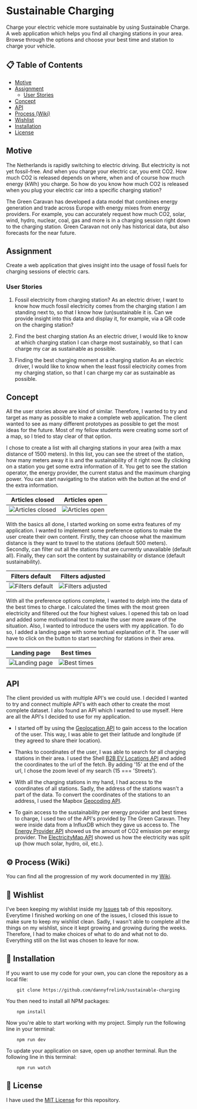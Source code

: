 # Sustainable Charging

Charge your electric vehicle more sustainable by using Sustainable Charge. A web application which helps you find all charging stations in your area. Browse through the options and choose your best time and station to charge your vehicle.

## 📋 Table of Contents

- [Motive](https://github.com/dannyfrelink/sustainable-charging#motive)
- [Assignment](https://github.com/dannyfrelink/sustainable-charging#assignment)
    * [User Stories](https://github.com/dannyfrelink/sustainable-charging#user-stories)
- [Concept](https://github.com/dannyfrelink/sustainable-charging#concept)
- [API](https://github.com/dannyfrelink/sustainable-charging#api)
- [Process (Wiki)](https://github.com/dannyfrelink/sustainable-charging#%EF%B8%8F-process-wiki)
- [Wishlist](https://github.com/dannyfrelink/sustainable-charging#-wishlist)
- [Installation](https://github.com/dannyfrelink/sustainable-charging#-installation)
- [License](https://github.com/dannyfrelink/sustainable-charging#-license)

## Motive

The Netherlands is rapidly switching to electric driving. But electricity is not yet fossil-free. And when you charge your electric car, you emit CO2. How much CO2 is released depends on where, when and of course how much energy (kWh) you charge. So how do you know how much CO2 is released when you plug your electric car into a specific charging station?

The Green Caravan has developed a data model that combines energy generation and trade across Europe with energy mixes from energy providers. For example, you can accurately request how much CO2, solar, wind, hydro, nuclear, coal, gas and more is in a charging session right down to the charging station. Green Caravan not only has historical data, but also forecasts for the near future.

## Assignment

Create a web application that gives insight into the usage of fossil fuels for charging sessions of electric cars.

### User Stories

1. Fossil electricity from charging station?
As an electric driver, I want to know how much fossil electricity comes from the charging station I am standing next to, so that I know how (un)sustainable it is.
Can we provide insight into this data and display it, for example, via a QR code on the charging station?

2. Find the best charging station
As an electric driver, I would like to know at which charging station I can charge most sustainably, so that I can charge my car as sustainable as possible.

3. Finding the best charging moment at a charging station
As an electric driver, I would like to know when the least fossil electricity comes from my charging station, so that I can charge my car as sustainable as possible.

## Concept

All the user stories above are kind of similar. Therefore, I wanted to try and target as many as possible to make a complete web application. The client wanted to see as many different prototypes as possible to get the most ideas for the future. Most of my fellow students were creating some sort of a map, so I tried to stay clear of that option. 

I chose to create a list with all charging stations in your area (with a max distance of 1500 meters). In this list, you can see the street of the station, how many meters away it is and the sustainability of it right now. By clicking on a station you get some extra information of it. You get to see the station operator, the energy provider, the current status and the maximum charging power. You can start navigating to the station with the button at the end of the extra information.

Articles closed        |  Articles open
:---------------------:|:---------------------:
![Articles closed](https://github.com/dannyfrelink/sustainable-charging/blob/main/public/images/readme/concept-articles-close-2.png) | ![Articles open](https://github.com/dannyfrelink/sustainable-charging/blob/main/public/images/readme/concept-articles-open-2.png)

With the basics all done, I started working on some extra features of my application. I wanted to implement some preference options to make the user create their own content. Firstly, they can choose what the maximum distance is they want to travel to the stations (default 500 meters). Secondly, can filter out all the stations that are currently unavailable (default all). Finally, they can sort the content by sustainability or distance (default sustainability).

Filters default        |  Filters adjusted     
:---------------------:|:---------------------:
![Filters default](https://github.com/dannyfrelink/sustainable-charging/blob/main/public/images/readme/concept-filters-1.png) | ![Filters adjusted](https://github.com/dannyfrelink/sustainable-charging/blob/main/public/images/readme/concept-filters-2.png)

With all the preference options complete, I wanted to delph into the data of the best times to charge. I calculated the times with the most green electricity and filtered out the four highest values. I opened this tab on load and added some motivational text to make the user more aware of the situation. Also, I wanted to introduce the users with my application. To do so, I added a landing page with some textual explanation of it. The user will have to click on the button to start searching for stations in their area.

Landing page        |  Best times    
:------------------:|:------------------:
![Landing page](https://github.com/dannyfrelink/sustainable-charging/blob/main/public/images/readme/concept-landing-page.png) | ![Best times](https://github.com/dannyfrelink/sustainable-charging/blob/main/public/images/readme/concept-best-times.png)

## API

The client provided us with multiple API's we could use. I decided I wanted to try and connect multiple API's with each other to create the most complete dataset. I also found an API which I wanted to use myself. Here are all the API's I decided to use for my application.

* I started off by using the [Geolocation API](https://developer.mozilla.org/en-US/docs/Web/API/Geolocation_API) to gain access to the location of the user. This way, I was able to get their latitude and longitude (if they agreed to share their location).

* Thanks to coordinates of the user, I was able to search for all charging stations in their area. I used the Shell [B2B EV Locations API](https://developer.shell.com/api-catalog/v1.0.1/b2b-ev-locations) and added the coordinates to the url of the fetch. By adding '15' at the end of the url, I chose the zoom level of my search (15 === 'Streets').

* With all the charging stations in my hand, I had access to the coordinates of all stations. Sadly, the address of the stations wasn't a part of the data. To convert the coordinates of the stations to an address, I used the Mapbox [Geocoding API](https://docs.mapbox.com/api/search/geocoding/#reverse-geocoding).

* To gain access to the sustainability per energy provider and best times to charge, I used two of the API's provided by The Green Caravan. They were inside data from a InfluxDB which they gave us access to. The [Energy Provider API](https://codesandbox.io/s/gc-providers-65hd8r) showed us the amount of CO2 emission per energy provider. The [ElectricityMap API](https://app.electricitymap.org/zone/NL) showed us how the electricity was split up (how much solar, hydro, oil, etc.).

## ⚙️ Process (Wiki)

You can find all the progression of my work documented in my [Wiki](https://github.com/dannyfrelink/sustainable-charging/wiki/Proces).

## 📝 Wishlist

I've been keeping my wishlist inside my [Issues](https://github.com/dannyfrelink/sustainable-charging/issues) tab of this repository. Everytime I finished working on one of the issues, I closed this issue to make sure to keep my wishlist clean. Sadly, I wasn't able to complete all the things on my wishlist, since it kept growing and growing during the weeks. Therefore, I had to make choices of what to do and what not to do. Everything still on the list was chosen to leave for now.

## 🔧 Installation

If you want to use my code for your own, you can clone the repository as a local file:

```
    git clone https://github.com/dannyfrelink/sustainable-charging
```

You then need to install all NPM packages:

```
    npm install
```

Now you're able to start working with my project. Simply run the following line in your terminal:

```
    npm run dev
```

To update your application on save, open up another terminal. Run the following line in this terminal:

```
    npm run watch
```

## 📄 License

I have used the [MIT License](https://github.com/dannyfrelink/sustainable-charging/blob/main/LICENSE) for this repository.